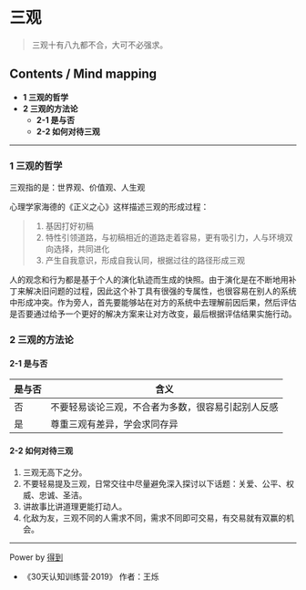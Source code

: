 # 三观
> 三观十有八九都不合，大可不必强求。

## Contents / Mind mapping
- **1 三观的哲学**
- **2 三观的方法论**
  - **2-1 是与否**
  - **2-2 如何对待三观**

---

### 1 三观的哲学

三观指的是：世界观、价值观、人生观

心理学家海德的《正义之心》这样描述三观的形成过程：

> 1. 基因打好初稿  
> 2. 特性引领道路，与初稿相近的道路走着容易，更有吸引力，人与环境双向选择，共同进化  
> 3. 产生自我意识，形成自我认同，根据过往的路径形成三观  

人的观念和行为都是基于个人的演化轨迹而生成的快照。由于演化是在不断地用补丁来解决旧问题的过程，因此这个补丁具有很强的专属性，也很容易在别人的系统中形成冲突。作为旁人，首先要能够站在对方的系统中去理解前因后果，然后评估是否要通过给予一个更好的解决方案来让对方改变，最后根据评估结果实施行动。



### 2 三观的方法论

#### 2-1 是与否

|是与否|含义|
|  --  | -- |
|否|不要轻易谈论三观，不合者为多数，很容易引起别人反感|
|是|尊重三观有差异，学会求同存异|

#### 2-2 如何对待三观

1. 三观无高下之分。
2. 不要轻易提及三观，日常交往中尽量避免深入探讨以下话题：关爱、公平、权威、忠诚、圣洁。
3. 讲故事比讲道理更能打动人。
4. 化敌为友，三观不同的人需求不同，需求不同即可交易，有交易就有双赢的机会。

---
Power by [得到](https://igetget.com)
- 《30天认知训练营·2019》 作者：王烁
